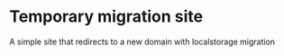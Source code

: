 # Temporary migration site

A simple site that redirects to a new domain with localstorage migration
